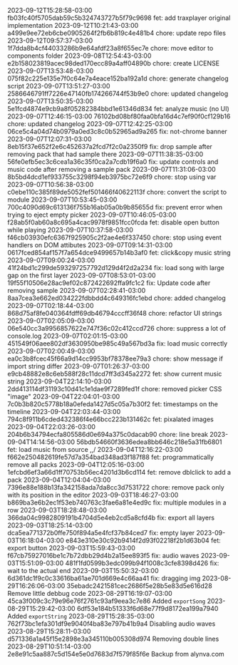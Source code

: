 2023-09-12T15:28:58-03:00 fb03fc40f5705dab59c5b324743727b5f79c9698 fet: add traxplayer original implementation
2023-09-12T10:21:43-03:00 a499e9ee72eb6cbe0905264f2fb6b819c4e481b4 chore: update repo files
2023-09-12T09:57:37-03:00 1f7dda8b4cf44033286b9e64afdf23a8f655ec7e chore: move editor to components folder
2023-09-08T12:54:43-03:00 e2b158023819acec98ded170ecc89a4aff04890b chore: create LICENSE
2023-09-07T13:53:48-03:00 075f82c225e135e7f0c64e7a4eace152ba192a1d chore: generate changelog script
2023-09-07T13:51:27-03:00 2586646791ff7226e47140fb174266744f53b9e0 chore: updated changelog
2023-09-07T13:50:35-03:00 5e1fcd4874e9cb9a8f05282384bbd1e61346d834 fet: analyze music (no UI)
2023-09-07T12:46:15-03:00 76102bd08bf80faa0bfa16d4c7ef90f0cf129b16 chore: updated changelog
2023-09-07T12:42:25-03:00 06ce5c4a04d74b0979a0ed3c8c0b52965ad9a265 fix: not-chrome banner
2023-09-07T12:07:31-03:00 8eb15f37e652f2e6c452637a2fcd7f2c0a2350f9 fix: drop sample after removing pack that had sample there
2023-09-07T11:38:35-03:00 56fe0efb5ec3c6cea1a36c35f0ca2a7cdb19f6a0 fix: update controls and music code after removing a sample pack
2023-09-07T11:31:06-03:00 8b5bd4dcd1ef933755c3298f94eb3975bc72e6f9 chore: stop using var
2023-09-07T10:56:38-03:00 c0ebe110c385f89de5052fef501466f40622113f chore: convert the script to module
2023-09-07T10:53:45-03:00 700c4090d69c613136f755b16ab05a0b9b85655d fix: prevent error when trying to eject empty picker
2023-09-07T10:46:05-03:00 f28ab5f0ab60a8c695a4cac9978f9851fcc0fcda fet: disable open button while playing
2023-09-07T10:37:58-03:00 f46cb03930efc6367f925905c2f2ae4e6f337450 chore: stop using event handlers on DOM attibutes
2023-09-07T09:14:31-03:00 0617fced854af157f7a654dce9499657b14b3af0 fet: click&copy music string
2023-09-07T09:00:24-03:00 41f24bd1c299de593297257792d129d4f2d2a234 fix: load song with large gap on the first layer
2023-09-07T08:53:01-03:00 19f55f10506e28ac9ef02c872422692ffa9fc1c2 fix: Update code after removing sample
2023-09-07T02:28:41-03:00 8aa7cea3e662ed034222fdbbdd4c649316fc1ebd chore: added changelog
2023-09-07T02:18:44-03:00 868d75af8fe040364fdff69db46794cccff36f48 chore: refactor UI strings
2023-09-07T02:05:09-03:00 06e540cc3a9956857622e747f36c02c412ccd726 chore: suppress a lot of console.log
2023-09-07T02:01:15-03:00 451549f06aee802df3630950be985c49a567bd3a fix: load music correctly
2023-09-07T02:00:49-03:00 ea0c3b8fcec45f66a9d14cc9953bf78378ee79a3 chore: show message if import string differ
2023-09-07T01:26:37-03:00 e9cb48882e8c6eb588f28c11dcd7ff3d345a2272 fet: show current music string
2023-09-04T22:14:10-03:00 2dd413114df31193c10d41c1e1dae9f7289fed1f chore: removed picker CSS "image"
2023-09-04T22:04:01-03:00 7c0b3b820c5778b18a0efeda1427d5c05a7b30f2 fet: timestamps on the timeline
2023-09-04T22:03:44-03:00 794c8f911b6cded432386f4e66bcc223b131462c fet: pixalated images
2023-09-04T22:03:26-03:00 204b6b34794ecfa805586d0e694a375c0dacab90 chore: line break
2023-09-04T14:14:56-03:00 56bdb54660f3636edea8bb646c218e5a31fb6801 fet: load music from source \,,/
2023-09-04T12:16:22-03:00 f662e250482619fe57d7a354bad348ad3f187f88 fet: programmatically remove all packs
2023-09-04T12:05:16-03:00 1efcbd6ef3a66d1ff70753b56ec4201d3b6cd114 fet: remove dblclick to add a pack
2023-09-04T12:04:04-03:00 7396e88e188b13fa342158ada7da8cc3d7531722 chore: remove pack only with its position in the editor
2023-09-03T18:46:27-03:00 b869ba3e6b2ec1f53eb740763c3fae6a81e4ed9c fix: multiple modules in a row
2023-09-03T18:28:48-03:00 366da04c9982809191b4704d5e4eb2cd5a8cfd4b fix: export all layers
2023-09-03T18:25:14-03:00 dca5ea771372b0ffe750f894a5e4fcf37b84ced7 fix: empty layer
2023-09-03T16:18:04-03:00 e843e310e30c92b9414f2d93f02218f2b1d63b04 fet: export button
2023-09-03T15:59:43-03:00 f67cb75927016be1c7b72dbb29d4b2a15ee893f5 fix: audio waves
2023-09-03T15:51:09-03:00 481f1fd0599b3edc099b94f1008c3cfe8398d426 fix: wait to the actual end
2023-09-03T15:50:32-03:00 6d361dc1f9c0c33616ba61ae701d669e4c66aa41 fix: dragging img
2023-08-29T16:26:06-03:00 35ebadc2421581cec2686f5e28b5e83d5e616d28 Remove little debbug code
2023-08-29T16:19:07-03:00 45ca3f009c3c79e96e76f2761c93af9eea3c7e86 Added `exportSong`
2023-08-29T15:29:42-03:00 6df53e184b51333f6d68e77f9d8172ea199a7940 Added `exportString`
2023-08-29T15:28:35-03:00 762f73bc1efa301df9e9040f4ba83e797b41b9a4 Disabling audio waves
2023-08-29T15:28:11-03:00 d571336a1a45f15e2898e3a345110b005308d974 Removing double lines
2023-08-29T10:51:14-03:00 2e8e91c5aa887c5d154e5e0d7683d7f579f85f6e Backup from alynva.com